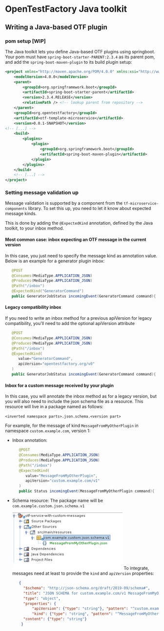 <!--

     Copyright (c) 2020 - 2022 Henix, henix.fr

     Licensed under the Apache License, Version 2.0 (the "License");
     you may not use this file except in compliance with the License.
     You may obtain a copy of the License at

         http://www.apache.org/licenses/LICENSE-2.0

     Unless required by applicable law or agreed to in writing, software
     distributed under the License is distributed on an "AS IS" BASIS,
     WITHOUT WARRANTIES OR CONDITIONS OF ANY KIND, either express or implied.
     See the License for the specific language governing permissions and
     limitations under the License.

-->
# OpenTestFactory Java toolkit

## Writing a Java-based OTF plugin

### pom setup [WIP]

The Java toolkit lets you define Java-based OTF plugins using springboot.
Your pom must have `spring-boot-starter-PARENT:2.3.4` as its parent pom, and add the `spring-boot-maven-plugin` to its build plugin setup:

```XML
<project xmlns="http://maven.apache.org/POM/4.0.0" xmlns:xsi="http://www.w3.org/2001/XMLSchema-instance" xsi:schemaLocation="http://maven.apache.org/POM/4.0.0 http://maven.apache.org/xsd/maven-4.0.0.xsd">
    <modelVersion>4.0.0</modelVersion>
    <parent>
        <groupId>org.springframework.boot</groupId>
        <artifactId>spring-boot-starter-parent</artifactId>
        <version>2.3.4.RELEASE</version>
        <relativePath /> <!-- lookup parent from repository -->
    </parent>
    <groupId>org.opentestfactory</groupId>
    <artifactId>otf-template-microservice</artifactId>
    <version>0.0.1-SNAPSHOT</version>
<!-- [...] -->
	<build>
		<plugins>
			<plugin>
				<groupId>org.springframework.boot</groupId>
				<artifactId>spring-boot-maven-plugin</artifactId>
			</plugin>
		</plugins>
	</build>
	<!-- [...] -->
</project>
```

### Setting message validation up

Message validation is supported by a component from the `tf-microservice-components` library.
To set this up, you need to let it know about expected message kinds.

This is done by adding the `@ExpectedKind` annotation, defined by the Java toolkit, 
to your inbox method.

#### Most common case: inbox expecting an OTF message in the current version

In this case, you just need to specify the message kind as annotation value. Below is an example for a generator plugin inbox:

```java
   @POST
   @Consumes(MediaType.APPLICATION_JSON)
   @Produces(MediaType.APPLICATION_JSON)
   @Path("/inbox")
   @ExpectedKind("GeneratorCommand")
   public GeneratorJobStatus incomingEvent(GeneratorCommand command){
```

#### Legacy compatibility inbox

If you need to write an inbox method for a previous apiVersion for legacy compatibility, you'll need to add the optional apiVersion attribute

```java
   @POST
   @Consumes(MediaType.APPLICATION_JSON)
   @Produces(MediaType.APPLICATION_JSON)
   @Path("/inbox")
   @ExpectedKind(
      value="GeneratorCommand", 
      apiVersion="opentestfactory.org/v0"
   )
   public GeneratorJobStatus incomingEvent(GeneratorCommand command){
```

#### Inbox for a custom message received by your plugin

In this case, you will annotate the inbox method as for a legacy version, but you will also need to include the json schema file as a resource. This resource will live in a package named as follows:

`<inverted namespace parts>.json.schema.<version part>`

For example, for the message of kind `MessageFromMyOtherPlugin` in namespace `custom.example.com`, version 1:

* Inbox annotation:

  ```java
     @POST
     @Consumes(MediaType.APPLICATION_JSON)
     @Produces(MediaType.APPLICATION_JSON)
     @Path("/inbox")
     @ExpectedKind(
        value="MessageFromMyOtherPlugin",
        apiVersion="custom.example.com/v1"
     )
     public Status incomingEvent(MessageFromMyOtherPlugin command){
  ```

* Schema resource:
  The package name will be `com.example.custom.json.schema.v1`
  
  ![packageForCustomMessageSchema.png](docs/img/packageForCustomMessageSchema.png "Custom schema packaging")
  To integrate, messages need at least to provide the `kind` and `apiVersion` properties:
  
  ```json
     {
       "$schema": "http://json-schema.org/draft/2019-09/schema#",
       "title": "JSON SCHEMA for custom.example.com/v1 MessageFromMyOtherPlugin manifests",
       "type": "object",
       "properties": {
           "apiVersion": {"type": "string"}, "pattern": "^custom.example.com/v1$"},
           "kind": {"type": "string", "pattern": "^MessageFromMyOtherPlugin"},
       "content": {"type": "string"}
      }
   ```
